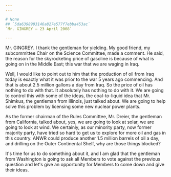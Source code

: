 ```yaml
---
---

# None
## `5da6398993146a827e577f7ebba453ac`
`Mr. GINGREY — 23 April 2008`

---
```



Mr. GINGREY. I thank the gentleman for yielding. My good friend, my 
subcommittee Chair on the Science Committee, made a comment. He said, 
the reason for the skyrocketing price of gasoline is because of what is 
going on in the Middle East; this war that we are waging in Iraq.

Well, I would like to point out to him that the production of oil 
from Iraq today is exactly what it was prior to the war 5 years ago 
commencing. And that is about 2.5 million gallons a day from Iraq. So 
the price of oil has nothing to do with that. It absolutely has nothing 
to do with it. We are going to control this with some of the ideas, the 
coal-to-liquid idea that Mr. Shimkus, the gentleman from Illinois, just 
talked about. We are going to help solve this problem by licensing some 
new nuclear power plants.

As the former chairman of the Rules Committee, Mr. Dreier, the 
gentleman from California, talked about, yes, we are going to look at 
solar, we are going to look at wind. We certainly, as our minority 
party, now former majority party, have tried so hard to get us to 
explore for more oil and gas in this country. ANWR could produce 
another 1.5 million barrels of oil a day, and drilling on the Outer 
Continental Shelf, why are those things blocked?

It's time for us to do something about it, and I am glad that the 
gentleman from Washington is going to ask all Members to vote against 
the previous question and let's give an opportunity for Members to come 
down and give their ideas.